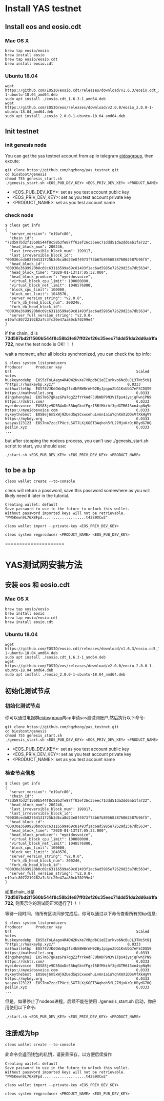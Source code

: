 # Install YAS testnet

## Install eos and eosio.cdt
### Mac OS X
```shell
brew tap eosio/eosio
brew install eosio
brew tap eosio/eosio.cdt
brew install eosio.cdt
```

### Ubuntu 18.04
```shell
wget https://github.com/EOSIO/eosio.cdt/releases/download/v1.6.3/eosio.cdt_1.6.3-1-ubuntu-18.04_amd64.deb
sudo apt install ./eosio.cdt_1.6.3-1_amd64.deb
wget https://github.com/EOSIO/eos/releases/download/v2.0.0/eosio_2.0.0-1-ubuntu-18.04_amd64.deb
sudo apt install ./eosio_2.0.0-1-ubuntu-18.04_amd64.deb
```

## Init testnet
### init genesis node
You can get the yas testnet account from ap in telegram [eidosgroup](https://t.me/eidosgroup), then excute:
```shell
git clone https://github.com/hqzhong/yas_testnet.git
cd biosboot/genesis
chmod 755 genesis_start.sh
./genesis_start.sh <EOS_PUB_DEV_KEY> <EOS_PRIV_DEV_KEY> <PRODUCT_NAME>
```

- <EOS_PUB_DEV_KEY>: set as you test account public key
- <EOS_PRIV_DEV_KEY>: set as you test account private key
- <PRODUCT_NAME>: set as you test account name

### check node
```shell
$ cleos get info
{
  "server_version": "e19afc80",
  "chain_id": "72d597bd2f1560b544f8c58b3fe87ff02ef26c35eec71ddd51da2dd6ab1fa722",
  "head_block_num": 200246,
  "last_irreversible_block_num": 199917,
  "last_irreversible_block_id": "00030cedb82764131725b3d6ca8d23e8f4973f73b67b895683876062587b96f5",
  "head_block_id": "00030e3699920b0c69c63116599a69c81493f1ac6ad5985e72629d23a7db5634",
  "head_block_time": "2020-01-13T17:05:32.000",
  "head_block_producer": "myeidosvoice",
  "virtual_block_cpu_limit": 100000000,
  "virtual_block_net_limit": 1048576000,
  "block_cpu_limit": 100000,
  "block_net_limit": 1048576,
  "server_version_string": "v2.0.0",
  "fork_db_head_block_num": 200246,
  "fork_db_head_block_id": "00030e3699920b0c69c63116599a69c81493f1ac6ad5985e72629d23a7db5634",
  "server_full_version_string": "v2.0.0-e19afc8072219282a7c3fc20e47aa80cb70299e4"
}
```
if the chain_id is __72d597bd2f1560b544f8c58b3fe87ff02ef26c35eec71ddd51da2dd6ab1fa722__, now the test node is OK! ！！

wait a moment, after all blocks synchronized, you can check the bp info:
```
$ cleos system listproducers
Producer      Producer key                                              Url                                                         Scaled votes
huskeynodebp  EOS5zToLAagn4R4DW2KvXe7VRpdbCieEEurkvo6NcBuJL3TNc5tUj     “https://huskeybp.xyz/”                                 0.0333
mathwalletbp  EOS74VJKdGWvDg2fc4bEBWBrnH92ByJpqpoZbG1KvUbG7eFSCDQS9     https://mathwallet.org                                      0.0333
dingshenghui  EOS7m67gRazGPa7qgZ2fYYkAdFJUbWDP9N3V1Tpu4iysjqPwnjPN9     https://dshtz.com/                                          0.0333
myeidosvoice  EOS83jv9D5B4oDc58bqGknfFgz15BfMkihf3gdGTM613xn4spNq9c     https://myeidosvoice.com                                    0.0333
mykeythebest  EOS8ej6m5xWj9ZUedSqSCxwsehuLvmn1aiuYqhXmXiDDsVfXkHgVY     https://mykey.org                                           0.0333
yasyas123123  EOS7nm7zccTPXctLSXT7LXjKGET3Aqhoh5fL27MjvKrDjHBydG7HQ     peilin.xyz                                                  0.0333
...
```

but after stopping the nodeos process, you can't use ./genesis_start.sh script to start, you should use:
```shell
./start.sh <EOS_PUB_DEV_KEY> <EOS_PRIV_DEV_KEY> <PRODUCT_NAME>
```

## to be a bp
```shell
cleos wallet create --to-console
```
cleos will return a password, save this password somewhere as you will likely need it later in the tutorial.
```
Creating wallet: default
Save password to use in the future to unlock this wallet.
Without password imported keys will not be retrievable.
"PW5Kewn9L76X8Fpd....................t42S9XCw2"
```

```shell
cleos wallet import --private-key <EOS_PRIV_DEV_KEY>
```

```shell
cleos system regproducer <PRODUCT_NAME> <EOS_PUB_DEV_KEY>
```

=====================

# YAS测试网安装方法 

## 安装 eos 和 eosio.cdt
### Mac OS X
```shell
brew tap eosio/eosio
brew install eosio
brew tap eosio/eosio.cdt
brew install eosio.cdt
```

### Ubuntu 18.04
```shell
wget https://github.com/EOSIO/eosio.cdt/releases/download/v1.6.3/eosio.cdt_1.6.3-1-ubuntu-18.04_amd64.deb
sudo apt install ./eosio.cdt_1.6.3-1_amd64.deb
wget https://github.com/EOSIO/eos/releases/download/v2.0.0/eosio_2.0.0-1-ubuntu-18.04_amd64.deb
sudo apt install ./eosio_2.0.0-1-ubuntu-18.04_amd64.deb
```

## 初始化测试节点
### 初始化测试节点
你可以通过电报群[eidosgroup](https://t.me/eidosgroup)向ap申请yas测试网账户,然后执行以下命令:
```shell
git clone https://github.com/hqzhong/yas_testnet.git
cd biosboot/genesis
chmod 755 genesis_start.sh
./genesis_start.sh <EOS_PUB_DEV_KEY> <EOS_PRIV_DEV_KEY> <PRODUCT_NAME>
```

- <EOS_PUB_DEV_KEY>: set as you test account public key
- <EOS_PRIV_DEV_KEY>: set as you test account private key
- <PRODUCT_NAME>: set as you test account name

### 检查节点信息
```shell
$ cleos get info
{
  "server_version": "e19afc80",
  "chain_id": "72d597bd2f1560b544f8c58b3fe87ff02ef26c35eec71ddd51da2dd6ab1fa722",
  "head_block_num": 200246,
  "last_irreversible_block_num": 199917,
  "last_irreversible_block_id": "00030cedb82764131725b3d6ca8d23e8f4973f73b67b895683876062587b96f5",
  "head_block_id": "00030e3699920b0c69c63116599a69c81493f1ac6ad5985e72629d23a7db5634",
  "head_block_time": "2020-01-13T17:05:32.000",
  "head_block_producer": "myeidosvoice",
  "virtual_block_cpu_limit": 100000000,
  "virtual_block_net_limit": 1048576000,
  "block_cpu_limit": 100000,
  "block_net_limit": 1048576,
  "server_version_string": "v2.0.0",
  "fork_db_head_block_num": 200246,
  "fork_db_head_block_id": "00030e3699920b0c69c63116599a69c81493f1ac6ad5985e72629d23a7db5634",
  "server_full_version_string": "v2.0.0-e19afc8072219282a7c3fc20e47aa80cb70299e4"
}
```
如果chain_id是 __72d597bd2f1560b544f8c58b3fe87ff02ef26c35eec71ddd51da2dd6ab1fa722__, 则表示你的测试网正常运行了! ！！

等待一段时间，待所有区块同步完成后，你可以通过以下命令查看所有的bp信息:
```
$ cleos system listproducers
Producer      Producer key                                              Url                                                         Scaled votes
huskeynodebp  EOS5zToLAagn4R4DW2KvXe7VRpdbCieEEurkvo6NcBuJL3TNc5tUj     “https://huskeybp.xyz/”                                 0.0333
mathwalletbp  EOS74VJKdGWvDg2fc4bEBWBrnH92ByJpqpoZbG1KvUbG7eFSCDQS9     https://mathwallet.org                                      0.0333
dingshenghui  EOS7m67gRazGPa7qgZ2fYYkAdFJUbWDP9N3V1Tpu4iysjqPwnjPN9     https://dshtz.com/                                          0.0333
myeidosvoice  EOS83jv9D5B4oDc58bqGknfFgz15BfMkihf3gdGTM613xn4spNq9c     https://myeidosvoice.com                                    0.0333
mykeythebest  EOS8ej6m5xWj9ZUedSqSCxwsehuLvmn1aiuYqhXmXiDDsVfXkHgVY     https://mykey.org                                           0.0333
yasyas123123  EOS7nm7zccTPXctLSXT7LXjKGET3Aqhoh5fL27MjvKrDjHBydG7HQ     peilin.xyz                                                  0.0333
...
```

但是，如果停止了nodeos进程，后续不能在使用 ./genesis_start.sh 启动，你应用使用以下命令:
```shell
./start.sh <EOS_PUB_DEV_KEY> <EOS_PRIV_DEV_KEY> <PRODUCT_NAME>
```

## 注册成为bp
```shell
cleos wallet create --to-console
```
此命令会返回钱包的私钥，请妥善保存，以方便后续操作
```
Creating wallet: default
Save password to use in the future to unlock this wallet.
Without password imported keys will not be retrievable.
"PW5Kewn9L76X8Fpd....................t42S9XCw2"
```

```shell
cleos wallet import --private-key <EOS_PRIV_DEV_KEY>
```

```shell
cleos system regproducer <PRODUCT_NAME> <EOS_PUB_DEV_KEY>
```



